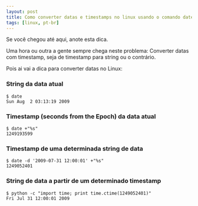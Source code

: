 ```yaml
---
layout: post
title: Como converter datas e timestamps no linux usando o comando date
tags: [linux, pt-br]
---
```

Se você chegou até aqui, anote esta dica.

Uma hora ou outra a gente sempre chega neste problema: Converter datas com
timestamp, seja de timestamp para string ou o contrário.

Pois ai vai a dica para converter datas no Linux:

### String da data atual
    $ date
    Sun Aug  2 03:13:19 2009

### Timestamp (seconds from the Epoch) da data atual
    $ date +"%s"
    1249193599

### Timestamp de uma determinada string de data
    $ date -d '2009-07-31 12:00:01' +"%s"
    1249052401

### String de data a partir de um determinado timestamp
    $ python -c "import time; print time.ctime(1249052401)"
    Fri Jul 31 12:00:01 2009
